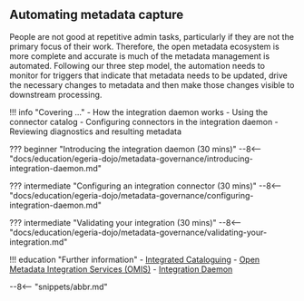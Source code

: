 <!-- SPDX-License-Identifier: CC-BY-4.0 -->
<!-- Copyright Contributors to the Egeria project. -->


## Automating metadata capture

People are not good at repetitive admin tasks, particularly if they are not the primary focus of their work.  Therefore, the open metadata ecosystem is more complete and accurate is much of the metadata management is automated.  Following our three step model, the automation needs to monitor for triggers that indicate that metadata needs to be updated, drive the necessary changes to metadata and then make those changes visible to downstream processing.

!!! info "Covering ..."
    - How the integration daemon works
    - Using the connector catalog
    - Configuring connectors in the integration daemon
    - Reviewing diagnostics and resulting metadata

??? beginner "Introducing the integration daemon (30 mins)"
    --8<-- "docs/education/egeria-dojo/metadata-governance/introducing-integration-daemon.md"

??? intermediate "Configuring an integration connector (30 mins)"
    --8<-- "docs/education/egeria-dojo/metadata-governance/configuring-integration-daemon.md"

??? intermediate "Validating your integration (30 mins)"
    --8<-- "docs/education/egeria-dojo/metadata-governance/validating-your-integration.md"

!!! education "Further information"
    - [Integrated Cataloguing](/features/integrated-cataloguing/overview)
    - [Open Metadata Integration Services (OMIS)](/services/omis)
    - [Integration Daemon](/concepts/integration-daemon)



--8<-- "snippets/abbr.md"